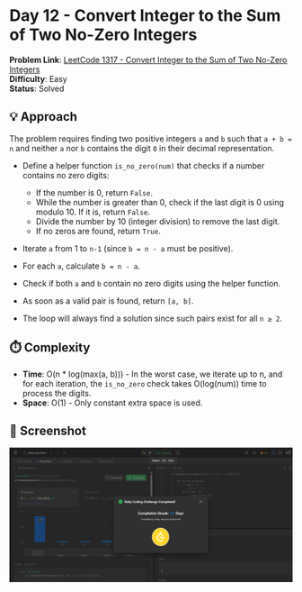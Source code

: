 # Day 12 - Convert Integer to the Sum of Two No-Zero Integers

**Problem Link**: [LeetCode 1317 - Convert Integer to the Sum of Two No-Zero Integers](https://leetcode.com/problems/convert-integer-to-the-sum-of-two-no-zero-integers/)  
**Difficulty**: Easy  
**Status**: Solved

## 💡 Approach

The problem requires finding two positive integers `a` and `b` such that `a + b = n` and neither `a` nor `b` contains the digit `0` in their decimal representation.

- Define a helper function `is_no_zero(num)` that checks if a number contains no zero digits:
  - If the number is 0, return `False`.
  - While the number is greater than 0, check if the last digit is 0 using modulo 10. If it is, return `False`.
  - Divide the number by 10 (integer division) to remove the last digit.
  - If no zeros are found, return `True`.

- Iterate `a` from 1 to `n-1` (since `b = n - a` must be positive).
- For each `a`, calculate `b = n - a`.
- Check if both `a` and `b` contain no zero digits using the helper function.
- As soon as a valid pair is found, return `[a, b]`.
- The loop will always find a solution since such pairs exist for all `n ≥ 2`.

## ⏱️ Complexity

- **Time**: O(n * log(max(a, b))) - In the worst case, we iterate up to n, and for each iteration, the `is_no_zero` check takes O(log(num)) time to process the digits.
- **Space**: O(1) - Only constant extra space is used.

## 📸 Screenshot
![Screenshot Placeholder](screenshot.png)